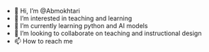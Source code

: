 - 👋 Hi, I’m @Abmokhtari
- 👀 I’m interested in teaching and learning
- 🌱 I’m currently learning python and AI models
- 💞️ I’m looking to collaborate on teaching and instructional design
- 📫 How to reach me 

<!---
Abmokhtari/Abmokhtari is a ✨ special ✨ repository because its `README.md` (this file) appears on your GitHub profile.
You can click the Preview link to take a look at your changes.
--->
